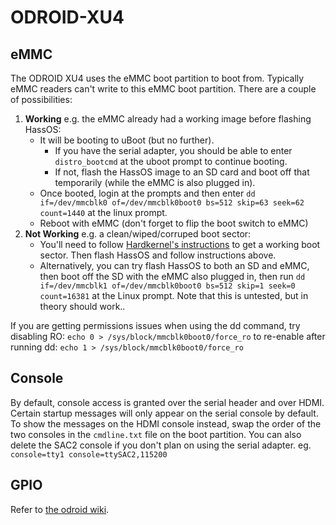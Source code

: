 # ODROID-XU4

## eMMC

The ODROID XU4 uses the eMMC boot partition to boot from. Typically eMMC readers can't write to this eMMC boot partition. There are a couple of possibilities:

1. **Working** e.g. the eMMC already had a working image before flashing HassOS:
   - It will be booting to uBoot (but no further).
     - If you have the serial adapter, you should be able to enter `distro_bootcmd` at the uboot prompt to continue booting.
     - If not, flash the HassOS image to an SD card and boot off that temporarily (while the eMMC is also plugged in).
   - Once booted, login at the prompts and then enter `dd if=/dev/mmcblk0 of=/dev/mmcblk0boot0 bs=512 skip=63 seek=62 count=1440` at the linux prompt.
   - Reboot with eMMC (don't forget to flip the boot switch to eMMC)
2. **Not Working** e.g. a clean/wiped/corruped boot sector:
   - You'll need to follow [Hardkernel's instructions](https://forum.odroid.com/viewtopic.php?f=53&t=6173) to get a working boot sector. Then flash HassOS and follow instructions above.
   - Alternatively, you can try flash HassOS to both an SD and eMMC, then boot off the SD with the eMMC also plugged in, then run `dd if=/dev/mmcblk1 of=/dev/mmcblk0boot0 bs=512 skip=1 seek=0 count=16381` at the Linux prompt. Note that this is untested, but in theory should work..

If you are getting permissions issues when using the dd command, try disabling RO:
`echo 0 > /sys/block/mmcblk0boot0/force_ro`
to re-enable after running dd:
`echo 1 > /sys/block/mmcblk0boot0/force_ro`

## Console

By default, console access is granted over the serial header and over HDMI. Certain startup messages will only appear on the serial console by default. To show the messages on the HDMI console instead, swap the order of the two consoles in the `cmdline.txt` file on the boot partition. You can also delete the SAC2 console if you don't plan on using the serial adapter.
eg. `console=tty1 console=ttySAC2,115200`

## GPIO

Refer to [the odroid wiki](https://wiki.odroid.com/odroid-xu4/hardware/expansion_connectors).
